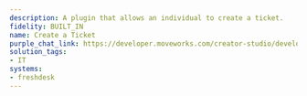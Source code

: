 ```yaml
---
description: A plugin that allows an individual to create a ticket.
fidelity: BUILT_IN
name: Create a Ticket
purple_chat_link: https://developer.moveworks.com/creator-studio/developer-tools/purple-chat/?conversation=%7B%22startTimestamp%22%3A%2211%3A43+AM%22%2C%22messages%22%3A%5B%7B%22parts%22%3A%5B%7B%22richText%22%3A%22%3Cp%3EHey%2C+I+need+to+report+an+issue+with+my+VPN+connection.%3C%2Fp%3E%22%7D%5D%2C%22role%22%3A%22user%22%7D%2C%7B%22parts%22%3A%5B%7B%22richText%22%3A%22I+can+create+a+ticket+for+you.+Can+you+provide+some+details+about+the+issue%3F%22%7D%5D%2C%22role%22%3A%22assistant%22%7D%2C%7B%22parts%22%3A%5B%7B%22richText%22%3A%22I+can%E2%80%99t+connect+to+the+VPN+when+working+remotely.+It+keeps+disconnecting.%22%7D%5D%2C%22role%22%3A%22user%22%7D%2C%7B%22parts%22%3A%5B%7B%22richText%22%3A%22Got+it%21+I%E2%80%99m+creating+a+ticket+now%E2%80%A6+%E2%9C%85%22%7D%2C%7B%22richText%22%3A%22Ticket+%3Cb%3E%2378912%3C%2Fb%3E+has+been+created+with+the+following+details%3A%22%7D%2C%7B%22richText%22%3A%22%3Cul%3E%5Cn++%3Cli%3E%3Cb%3EIssue%3A%3C%2Fb%3E+VPN+keeps+disconnecting+remotely%3C%2Fli%3E%5Cn++%3Cli%3E%3Cb%3EPriority%3A%3C%2Fb%3E+Medium%3C%2Fli%3E%5Cn++%3Cli%3E%3Cb%3EAssigned+to%3A%3C%2Fb%3E+IT+Help+Desk%3C%2Fli%3E%5Cn++%3Cli%3E%3Cb%3EEstimated+Response+Time%3A%3C%2Fb%3E+4+hours%3C%2Fli%3E%5Cn%3C%2Ful%3E%22%7D%2C%7B%22citations%22%3A%5B%7B%22citationTitle%22%3A%2278912%22%2C%22connectorName%22%3A%22solarwinds-service-desk%22%7D%5D%7D%5D%2C%22role%22%3A%22assistant%22%7D%5D%7D
solution_tags:
- IT
systems:
- freshdesk
---
```


